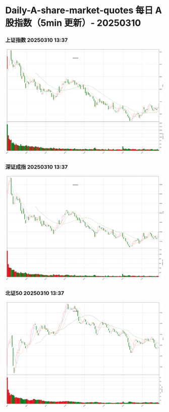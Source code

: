
# Daily-A-share-market-quotes 每日 A 股指数（5min 更新）- 20250310

### 上证指数 20250310 13:37
![](./fig/2025/3/20250310-sh000001.png)

### 深证成指 20250310 13:37
![](./fig/2025/3/20250310-sz399001.png)

### 北证50 20250310 13:37
![](./fig/2025/3/20250310-bj899050.png)

